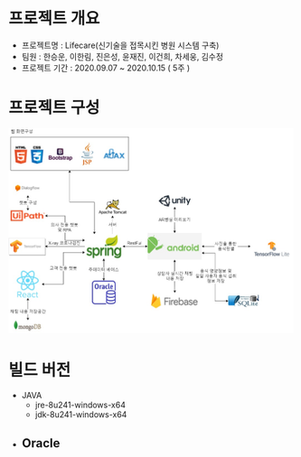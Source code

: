 # 프로젝트 개요

- 프로젝트명 : Lifecare(신기술을 접목시킨 병원 시스템 구축)
- 팀원 : 한승운, 이한림, 진은성, 윤재진, 이건희, 차세웅, 김수정
- 프로젝트 기간 :  2020.09.07 ~ 2020.10.15 ( 5주 )



# 프로젝트 구성

![Lifecare](readme.assets/LifecareDetail.jpg)

# 빌드 버전

- JAVA
  - jre-8u241-windows-x64
  - jdk-8u241-windows-x64
- Oracle
  - 

